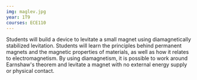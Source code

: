 ```yaml
---
img: maglev.jpg
year: 1T9
courses: ECE110
---
```


Students will build a device to levitate a small magnet using diamagnetically stabilized levitation. Students will learn the principles behind permanent magnets and the magnetic properties of materials, as well as how it relates to electromagnetism. By using diamagnetism, it is possible to work around Earnshaw's theorem and levitate a magnet with no external energy supply or physical contact.

